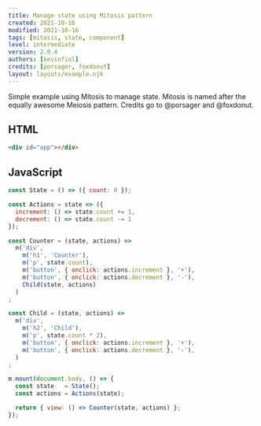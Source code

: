 ```yaml
---
title: Manage state using Mitosis pattern
created: 2021-10-16
modified: 2021-10-16
tags: [mitosis, state, component]
level: intermediate
version: 2.0.4
authors: [kevinfiol]
credits: [porsager, foxdonut]
layout: layouts/example.njk
---
```


Simple example using Mitosis to manage state.
Mitosis is named after the equally awesome Meiosis pattern.
Credits go to @porsager and @foxdonut.

## HTML

~~~html
<div id="app"></div>
~~~

## JavaScript

~~~js
const State = () => ({ count: 0 });

const Actions = state => ({
  increment: () => state.count += 1,
  decrement: () => state.count -= 1
});

const Counter = (state, actions) =>
  m('div',
    m('h1', 'Counter'),
    m('p', state.count),
    m('button', { onclick: actions.increment }, '+'),
    m('button', { onclick: actions.decrement }, '-'),
    Child(state, actions)
  )
;

const Child = (state, actions) =>
  m('div',
    m('h2', 'Child'),
    m('p', state.count * 2),
    m('button', { onclick: actions.increment }, '+'),
    m('button', { onclick: actions.decrement }, '-'),
  )
;

m.mount(document.body, () => {
  const state   = State();
  const actions = Actions(state);

  return { view: () => Counter(state, actions) };
});
~~~
